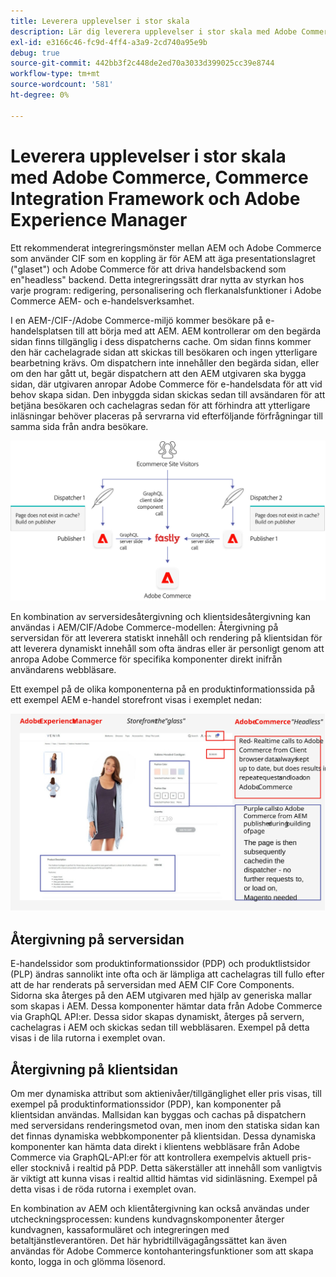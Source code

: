 ```yaml
---
title: Leverera upplevelser i stor skala
description: Lär dig leverera upplevelser i stor skala med Adobe Commerce och Adobe Experience Manager.
exl-id: e3166c46-fc9d-4ff4-a3a9-2cd740a95e9b
debug: true
source-git-commit: 442bb3f2c448de2ed70a3033d399025cc39e8744
workflow-type: tm+mt
source-wordcount: '581'
ht-degree: 0%

---
```


# Leverera upplevelser i stor skala med Adobe Commerce, Commerce Integration Framework och Adobe Experience Manager

Ett rekommenderat integreringsmönster mellan AEM och Adobe Commerce som använder CIF som en koppling är för AEM att äga presentationslagret (&quot;glaset&quot;) och Adobe Commerce för att driva handelsbackend som en&quot;headless&quot; backend. Detta integreringssätt drar nytta av styrkan hos varje program: redigering, personalisering och flerkanalsfunktioner i Adobe Commerce AEM- och e-handelsverksamhet.

I en AEM-/CIF-/Adobe Commerce-miljö kommer besökare på e-handelsplatsen till att börja med att AEM. AEM kontrollerar om den begärda sidan finns tillgänglig i dess dispatcherns cache. Om sidan finns kommer den här cachelagrade sidan att skickas till besökaren och ingen ytterligare bearbetning krävs. Om dispatchern inte innehåller den begärda sidan, eller om den har gått ut, begär dispatchern att den AEM utgivaren ska bygga sidan, där utgivaren anropar Adobe Commerce för e-handelsdata för att vid behov skapa sidan. Den inbyggda sidan skickas sedan till avsändaren för att betjäna besökaren och cachelagras sedan för att förhindra att ytterligare inläsningar behöver placeras på servrarna vid efterföljande förfrågningar till samma sida från andra besökare.

![Översiktsdiagram över Adobe Experience Manager och Adobe Commerce-arkitektur](../assets/commerce-at-scale/overview.png)

En kombination av serversidesåtergivning och klientsidesåtergivning kan användas i AEM/CIF/Adobe Commerce-modellen: Återgivning på serversidan för att leverera statiskt innehåll och rendering på klientsidan för att leverera dynamiskt innehåll som ofta ändras eller är personligt genom att anropa Adobe Commerce för specifika komponenter direkt inifrån användarens webbläsare.

Ett exempel på de olika komponenterna på en produktinformationssida på ett exempel AEM e-handel storefront visas i exemplet nedan:

![Översiktsdiagram över Adobe Experience Manager och Adobe Commerce-arkitektur](../assets/commerce-at-scale/product-details-page.svg)

## Återgivning på serversidan

E-handelssidor som produktinformationssidor (PDP) och produktlistsidor (PLP) ändras sannolikt inte ofta och är lämpliga att cachelagras till fullo efter att de har renderats på serversidan med AEM CIF Core Components. Sidorna ska återges på den AEM utgivaren med hjälp av generiska mallar som skapas i AEM. Dessa komponenter hämtar data från Adobe Commerce via GraphQL API:er. Dessa sidor skapas dynamiskt, återges på servern, cachelagras i AEM och skickas sedan till webbläsaren. Exempel på detta visas i de lila rutorna i exemplet ovan.

## Återgivning på klientsidan

Om mer dynamiska attribut som aktienivåer/tillgänglighet eller pris visas, till exempel på produktinformationssidor (PDP), kan komponenter på klientsidan användas. Mallsidan kan byggas och cachas på dispatchern med serversidans renderingsmetod ovan, men inom den statiska sidan kan det finnas dynamiska webbkomponenter på klientsidan. Dessa dynamiska komponenter kan hämta data direkt i klientens webbläsare från Adobe Commerce via GraphQL-API:er för att kontrollera exempelvis aktuell pris- eller stocknivå i realtid på PDP. Detta säkerställer att innehåll som vanligtvis är viktigt att kunna visas i realtid alltid hämtas vid sidinläsning. Exempel på detta visas i de röda rutorna i exemplet ovan.

En kombination av AEM och klientåtergivning kan också användas under utcheckningsprocessen: kundens kundvagnskomponenter återger kundvagnen, kassaformuläret och integreringen med betaltjänstleverantören. Det här hybridtillvägagångssättet kan även användas för Adobe Commerce kontohanteringsfunktioner som att skapa konto, logga in och glömma lösenord.
